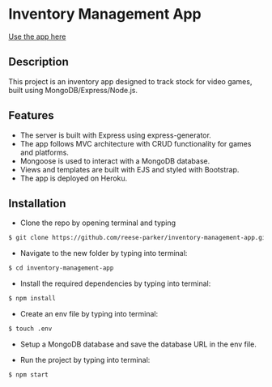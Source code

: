 # Inventory Management App

[Use the app here](https://cryptic-inlet-59560.herokuapp.com/)


## Description

This project is an inventory app designed to track stock for video games, built using MongoDB/Express/Node.js.

## Features

* The server is built with Express using express-generator.
* The app follows MVC architecture with CRUD functionality for games and platforms.
* Mongoose is used to interact with a MongoDB database.
* Views and templates are built with EJS and styled with Bootstrap.
* The app is deployed on Heroku.




## Installation


* Clone the repo by opening terminal and typing

```bash
$ git clone https://github.com/reese-parker/inventory-management-app.git
```

* Navigate to the new folder by typing into terminal:
```bash
$ cd inventory-management-app
```

* Install the required dependencies by typing into terminal:
```bash
$ npm install
```

* Create an env file by typing into terminal:
```bash
$ touch .env
```

* Setup a MongoDB database and save the database URL in the env file.


* Run the project by typing into terminal:
```bash
$ npm start
```
